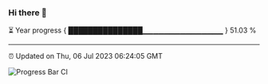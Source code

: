 ### Hi there 👋

⏳ Year progress { ███████████████▁▁▁▁▁▁▁▁▁▁▁▁▁▁▁ } 51.03 %

---

⏰ Updated on Thu, 06 Jul 2023 06:24:05 GMT

![Progress Bar CI](https://github.com/liununu/liununu/workflows/Progress%20Bar%20CI/badge.svg)
